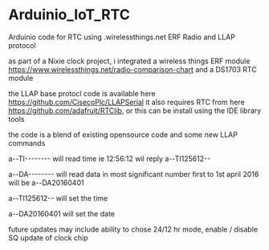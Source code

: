 # Arduinio_IoT_RTC
Arduinio code for RTC using .wirelessthings.net ERF Radio and LLAP protocol

as part of a Nixie clock project, i integrated a wireless things ERF module https://www.wirelessthings.net/radio-comparison-chart
and a DS1703 RTC module

the LLAP base protocl code is available here https://github.com/CisecoPlc/LLAPSerial
it also requires RTC from here https://github.com/adafruit/RTClib, or this can be install using the IDE library tools

the code is a blend of existing opensource code and some new LLAP commands

a--TI-------- will read time ie 12:56:12 wil reply a--TI125612--

a--DA-------- will read data in most significant number first to 1st april 2016 will be a--DA20160401

a--TI125612-- will set the time

a--DA20160401 will set the date

future updates may include ability to chose 24/12 hr mode, enable / disable SQ update of clock chip



